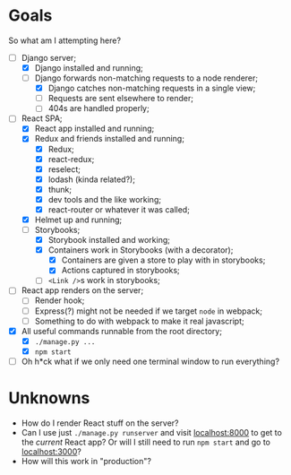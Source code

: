 # Goals

So what am I attempting here?

* [ ] Django server;
  * [x] Django installed and running;
  * [ ] Django forwards non-matching requests to a node renderer;
    * [x] Django catches non-matching requests in a single view;
    * [ ] Requests are sent elsewhere to render;
    * [ ] 404s are handled properly;
* [ ] React SPA;
  * [x] React app installed and running;
  * [x] Redux and friends installed and running;
    * [x] Redux;
    * [x] react-redux;
    * [x] reselect;
    * [x] lodash (kinda related?);
    * [x] thunk;
    * [x] dev tools and the like working;
    * [x] react-router or whatever it was called;
  * [x] Helmet up and running;
  * [ ] Storybooks;
    * [x] Storybook installed and working;
    * [x] Containers work in Storybooks (with a decorator);
      * [x] Containers are given a store to play with in storybooks;
      * [x] Actions captured in storybooks;
    * [ ] `<Link />`s work in storybooks;
* [ ] React app renders on the server;
  * [ ] Render hook;
  * [ ] Express(?) might not be needed if we target `node` in webpack;
  * [ ] Something to do with webpack to make it real javascript;
* [x] All useful commands runnable from the root directory;
  * [x] `./manage.py ...`
  * [x] `npm start`
* [ ] Oh h*ck what if we only need one terminal window to run everything?

# Unknowns

* How do I render React stuff on the server?
* Can I use just `./manage.py runserver` and visit [localhost:8000](http://localhost:8000) to get to the _current_ React app?  Or will I still need to run `npm start` and go to [localhost:3000](http://localhost:3000)?
* How will this work in "production"?
